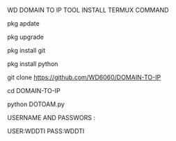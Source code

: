 WD DOMAIN TO IP TOOL INSTALL TERMUX COMMAND

pkg apdate

pkg upgrade

pkg install git

pkg install python

git clone https://github.com/WD6060/DOMAIN-TO-IP

cd DOMAIN-TO-IP

python DOTOAM.py

USERNAME AND PASSWORS :

USER:WDDTI
PASS:WDDTI

